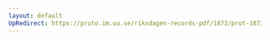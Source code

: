 ```yaml
---
layout: default
UpRedirect: https://pruto.im.uu.se/riksdagen-records-pdf/1873/prot-1873--ak--520/prot-1873--ak--520_021.pdf
---
```


